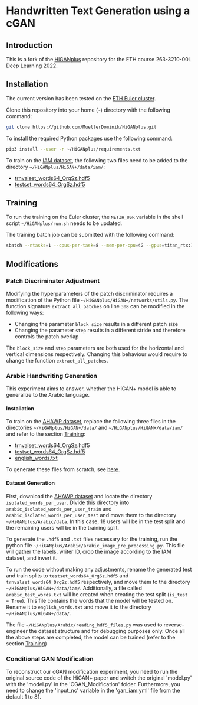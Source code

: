 
# Handwritten Text Generation using a cGAN

## Introduction

This is a fork of the [HiGANplus](https://github.com/ganji15/HiGANplus) repository for the ETH course 263-3210-00L Deep Learning 2022.

## Installation

The current version has been tested on the [ETH Euler cluster](https://scicomp.ethz.ch/wiki/Euler).

Clone this repository into your home (`~`) directory with the following command:
```sh
git clone https://github.com/MuellerDominik/HiGANplus.git
```

To install the required Python packages use the following command:
```sh
pip3 install --user -r ~/HiGANplus/requirements.txt
```

To train on the [IAM dataset](https://fki.tic.heia-fr.ch/databases/iam-handwriting-database), the following two files need to be added to the directory `~/HiGANplus/HiGAN+/data/iam/`:

- [trnvalset_words64_OrgSz.hdf5](https://github.com/ganji15/HiGANplus/releases/download/dataset/trnvalset_words64_OrgSz.hdf5)
- [testset_words64_OrgSz.hdf5](https://github.com/ganji15/HiGANplus/releases/download/dataset/testset_words64_OrgSz.hdf5)

## Training

To run the training on the Euler cluster, the `NETZH_USR` variable in the shell script `~/HiGANplus/run.sh` needs to be updated.

The training batch job can be submitted with the following command:
```sh
sbatch --ntasks=1 --cpus-per-task=8 --mem-per-cpu=4G --gpus=titan_rtx:1 --time=24:00:00 ~/HiGANplus/run.sh
```

## Modifications

<!-- Patch Discriminator Adjustment -->

### Patch Discriminator Adjustment

Modifying the hyperparameters of the patch discriminator requires a modification of the Python file `~/HiGANplus/HiGAN+/networks/utils.py`. The function signature `extract_all_patches` on line `308` can be modified in the following ways:

- Changing the parameter `block_size` results in a different patch size
- Changing the parameter `step` results in a different stride and therefore controls the patch overlap

The `block_size` and `step` parameters are both used for the horizontal and vertical dimensions respectively. Changing this behaviour would require to change the function `extract_all_patches`.

<!-- Arabic Handwriting Generation -->

### Arabic Handwriting Generation

This experiment aims to answer, whether the HiGAN+ model is able to generalize to the Arabic language.

#### Installation

To train on the [AHAWP dataset](https://data.mendeley.com/datasets/2h76672znt/1), replace the following three files in the directories `~/HiGANplus/HiGAN+/data/` and `~/HiGANplus/HiGAN+/data/iam/` and refer to the section [Training](#training):

- [trnvalset_words64_OrgSz.hdf5](https://github.com/MuellerDominik/HiGANplus/releases/download/ahawp-dataset/trnvalset_words64_OrgSz.hdf5)
- [testset_words64_OrgSz.hdf5](https://github.com/MuellerDominik/HiGANplus/releases/download/ahawp-dataset/testset_words64_OrgSz.hdf5)
- [english_words.txt](https://github.com/MuellerDominik/HiGANplus/releases/download/ahawp-dataset/english_words.txt)

To generate these files from scratch, see [here](#dataset-generation).

#### Dataset Generation

First, download the [AHAWP dataset](https://data.mendeley.com/datasets/2h76672znt/1) and locate the directory `isolated_words_per_user`. Divide this directory into `arabic_isolated_words_per_user_train` and `arabic_isolated_words_per_user_test` and move them to the directory `~/HiGANplus/Arabic/data`. In this case, 18 users will be in the test split and the remaining users will be in the training split.

To generate the `.hdf5` and `.txt` files necessary for the training, run the python file `~/HiGANplus/Arabic/arabic_image_pre_processing.py`. This file will gather the labels, writer ID, crop the image according to the IAM dataset, and invert it.

To run the code without making any adjustments, rename the generated test and train splits to `testset_words64_OrgSz.hdf5` and `trnvalset_words64_OrgSz.hdf5` respectively, and move them to the directory `~/HiGANplus/HiGAN+/data/iam/`. Additionally, a file called `arabic_test_words.txt` will be created when creating the test split (`is_test = True`). This file contains the words that the model will be tested on. Rename it to `english_words.txt` and move it to the directory `~/HiGANplus/HiGAN+/data/`.

The file `~/HiGANplus/Arabic/reading_hdf5_files.py` was used to reverse-engineer the dataset structure and for debugging purposes only. Once all the above steps are completed, the model can be trained (refer to the section [Training](#training))

<!-- Conditional GAN Modification -->

### Conditional GAN Modification

To reconstruct our cGAN modification experiment, you need to run the original source code of the HiGAN+ paper and switch the original 'model.py' with the 'model.py' in the 'CGAN_Modification' folder. Furthermore, you need to change the 'input_nc' variable in the 'gan_iam.yml' file from the default 1 to 81.

